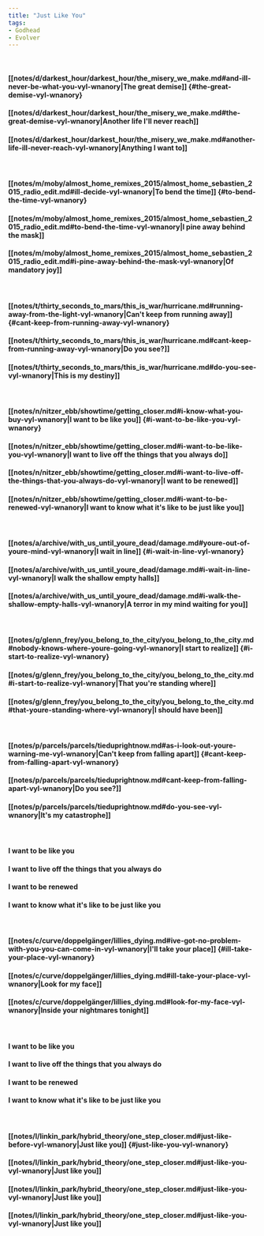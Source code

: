 ```yaml
---
title: "Just Like You"
tags:
- Godhead
- Evolver
---
```

&nbsp;
#### [[notes/d/darkest_hour/darkest_hour/the_misery_we_make.md#and-ill-never-be-what-you-vyl-wnanory|The great demise]] {#the-great-demise-vyl-wnanory}
#### [[notes/d/darkest_hour/darkest_hour/the_misery_we_make.md#the-great-demise-vyl-wnanory|Another life I'll never reach]]
#### [[notes/d/darkest_hour/darkest_hour/the_misery_we_make.md#another-life-ill-never-reach-vyl-wnanory|Anything I want to]]
&nbsp;
#### [[notes/m/moby/almost_home_remixes_2015/almost_home_sebastien_2015_radio_edit.md#ill-decide-vyl-wnanory|To bend the time]] {#to-bend-the-time-vyl-wnanory}
#### [[notes/m/moby/almost_home_remixes_2015/almost_home_sebastien_2015_radio_edit.md#to-bend-the-time-vyl-wnanory|I pine away behind the mask]]
#### [[notes/m/moby/almost_home_remixes_2015/almost_home_sebastien_2015_radio_edit.md#i-pine-away-behind-the-mask-vyl-wnanory|Of mandatory joy]]
&nbsp;
#### [[notes/t/thirty_seconds_to_mars/this_is_war/hurricane.md#running-away-from-the-light-vyl-wnanory|Can't keep from running away]] {#cant-keep-from-running-away-vyl-wnanory}
#### [[notes/t/thirty_seconds_to_mars/this_is_war/hurricane.md#cant-keep-from-running-away-vyl-wnanory|Do you see?]]
#### [[notes/t/thirty_seconds_to_mars/this_is_war/hurricane.md#do-you-see-vyl-wnanory|This is my destiny]]
&nbsp;
#### [[notes/n/nitzer_ebb/showtime/getting_closer.md#i-know-what-you-buy-vyl-wnanory|I want to be like you]] {#i-want-to-be-like-you-vyl-wnanory}
#### [[notes/n/nitzer_ebb/showtime/getting_closer.md#i-want-to-be-like-you-vyl-wnanory|I want to live off the things that you always do]]
#### [[notes/n/nitzer_ebb/showtime/getting_closer.md#i-want-to-live-off-the-things-that-you-always-do-vyl-wnanory|I want to be renewed]]
#### [[notes/n/nitzer_ebb/showtime/getting_closer.md#i-want-to-be-renewed-vyl-wnanory|I want to know what it's like to be just like you]]
&nbsp;
#### [[notes/a/archive/with_us_until_youre_dead/damage.md#youre-out-of-youre-mind-vyl-wnanory|I wait in line]] {#i-wait-in-line-vyl-wnanory}
#### [[notes/a/archive/with_us_until_youre_dead/damage.md#i-wait-in-line-vyl-wnanory|I walk the shallow empty halls]]
#### [[notes/a/archive/with_us_until_youre_dead/damage.md#i-walk-the-shallow-empty-halls-vyl-wnanory|A terror in my mind waiting for you]]
&nbsp;
#### [[notes/g/glenn_frey/you_belong_to_the_city/you_belong_to_the_city.md#nobody-knows-where-youre-going-vyl-wnanory|I start to realize]] {#i-start-to-realize-vyl-wnanory}
#### [[notes/g/glenn_frey/you_belong_to_the_city/you_belong_to_the_city.md#i-start-to-realize-vyl-wnanory|That you're standing where]]
#### [[notes/g/glenn_frey/you_belong_to_the_city/you_belong_to_the_city.md#that-youre-standing-where-vyl-wnanory|I should have been]]
&nbsp;
#### [[notes/p/parcels/parcels/tieduprightnow.md#as-i-look-out-youre-warning-me-vyl-wnanory|Can't keep from falling apart]] {#cant-keep-from-falling-apart-vyl-wnanory}
#### [[notes/p/parcels/parcels/tieduprightnow.md#cant-keep-from-falling-apart-vyl-wnanory|Do you see?]]
#### [[notes/p/parcels/parcels/tieduprightnow.md#do-you-see-vyl-wnanory|It's my catastrophe]]
&nbsp;
#### I want to be like you
#### I want to live off the things that you always do
#### I want to be renewed
#### I want to know what it's like to be just like you
&nbsp;
#### [[notes/c/curve/doppelgänger/lillies_dying.md#ive-got-no-problem-with-you-you-can-come-in-vyl-wnanory|I'll take your place]] {#ill-take-your-place-vyl-wnanory}
#### [[notes/c/curve/doppelgänger/lillies_dying.md#ill-take-your-place-vyl-wnanory|Look for my face]]
#### [[notes/c/curve/doppelgänger/lillies_dying.md#look-for-my-face-vyl-wnanory|Inside your nightmares tonight]]
&nbsp;
#### I want to be like you
#### I want to live off the things that you always do
#### I want to be renewed
#### I want to know what it's like to be just like you
&nbsp;
#### [[notes/l/linkin_park/hybrid_theory/one_step_closer.md#just-like-before-vyl-wnanory|Just like you]] {#just-like-you-vyl-wnanory}
#### [[notes/l/linkin_park/hybrid_theory/one_step_closer.md#just-like-you-vyl-wnanory|Just like you]]
#### [[notes/l/linkin_park/hybrid_theory/one_step_closer.md#just-like-you-vyl-wnanory|Just like you]]
#### [[notes/l/linkin_park/hybrid_theory/one_step_closer.md#just-like-you-vyl-wnanory|Just like you]]

